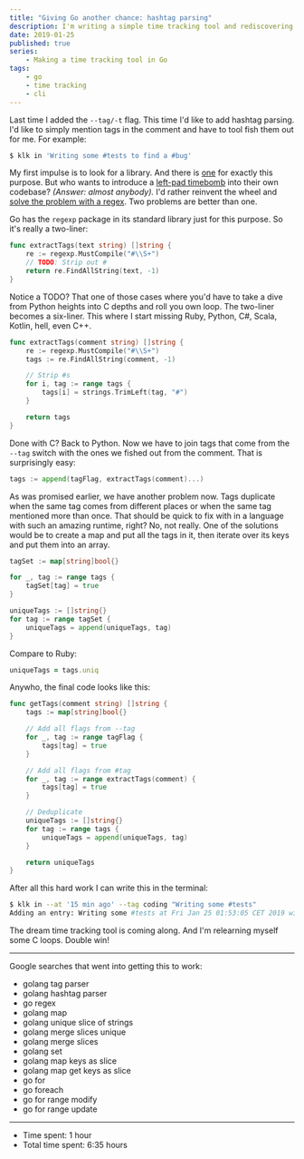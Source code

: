 ```yaml
---
title: "Giving Go another chance: hashtag parsing"
description: I'm writing a simple time tracking tool and rediscovering Go at the same time.
date: 2019-01-25
published: true
series:
    - Making a time tracking tool in Go
tags:
    - go
    - time tracking
    - cli
---
```


Last time I added the `--tag/-t` flag. This time I'd like to add hashtag parsing. I'd like to simply mention tags in the comment and have to tool fish them out for me. For example:

```bash
$ klk in 'Writing some #tests to find a #bug'
```

My first impulse is to look for a library. And there is [one](https://github.com/gernest/mention) for exactly this purpose. But who wants to introduce a [left-pad timebomb](https://www.theregister.co.uk/2016/03/23/npm_left_pad_chaos/) into their own codebase? *(Answer: almost anybody).* I'd rather reinvent the wheel and [solve the problem with a regex](https://blog.codinghorror.com/regular-expressions-now-you-have-two-problems/). Two problems are better than one.

Go has the `regexp` package in its standard library just for this purpose. So it's really a two-liner:

```go
func extractTags(text string) []string {
    re := regexp.MustCompile("#\\S+")
    // TODO: Strip out #
    return re.FindAllString(text, -1)
}
```

Notice a TODO? That one of those cases where you'd have to take a dive from Python heights into C depths and roll you own loop. The two-liner becomes a six-liner. This where I start missing Ruby, Python, C#, Scala, Kotlin, hell, even C++.

```go
func extractTags(comment string) []string {
    re := regexp.MustCompile("#\\S+")
    tags := re.FindAllString(comment, -1)

    // Strip #s
    for i, tag := range tags {
        tags[i] = strings.TrimLeft(tag, "#")
    }

    return tags
}
```

Done with C? Back to Python. Now we have to join tags that come from the `--tag` switch with the ones we fished out from the comment. That is surprisingly easy:

```go
tags := append(tagFlag, extractTags(comment)...)
```

As was promised earlier, we have another problem now. Tags duplicate when the same tag comes from different places or when the same tag mentioned more than once. That should be quick to fix with in a language with such an amazing runtime, right? No, not really. One of the solutions would be to create a map and put all the tags in it, then iterate over its keys and put them into an array.

```go
tagSet := map[string]bool{}

for _, tag := range tags {
    tagSet[tag] = true
}

uniqueTags := []string{}
for tag := range tagSet {
    uniqueTags = append(uniqueTags, tag)
}
```

Compare to Ruby:

```ruby
uniqueTags = tags.uniq
```

Anywho, the final code looks like this:

```go
func getTags(comment string) []string {
    tags := map[string]bool{}

    // Add all flags from --tag
    for _, tag := range tagFlag {
        tags[tag] = true
    }

    // Add all flags from #tag
    for _, tag := range extractTags(comment) {
        tags[tag] = true
    }

    // Deduplicate
    uniqueTags := []string{}
    for tag := range tags {
        uniqueTags = append(uniqueTags, tag)
    }

    return uniqueTags
}
```

After all this hard work I can write this in the terminal:

```bash
$ klk in --at '15 min ago' --tag coding "Writing some #tests"
Adding an entry: Writing some #tests at Fri Jan 25 01:53:05 CET 2019 with tags #coding #tests
```

The dream time tracking tool is coming along. And I'm relearning myself some C loops. Double win!

---

Google searches that went into getting this to work:

- golang tag parser
- golang hashtag parser
- go regex
- golang map
- golang unique slice of strings
- golang merge slices unique
- golang merge slices
- golang set
- golang map keys as slice
- golang map get keys as slice
- go for
- go foreach
- go for range modify
- go for range update

---

- Time spent: 1 hour
- Total time spent: 6:35 hours

